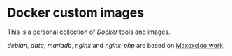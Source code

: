 # Docker custom images

This is a personal collection of *Docker* tools and images.

*debian*, *data*, *mariadb*, *nginx* and *nginx-php* are based on [Maxexcloo work](https://github.com/maxexcloo/Docker).

